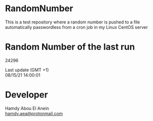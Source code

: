 # RandomNumber    
This is a test repository where a random number is pushed to a file automatically passwordless from a cron job in my Linux CentOS server    
# Random Number of the last run   
24296
      
Last update (GMT +1)    
08/15/21 14:00:01
# Developer    
Hamdy Abou El Anein   
hamdy.aea@protonmail.com
